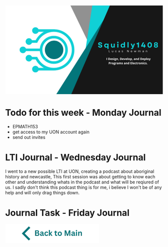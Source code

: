 ![Header](https://raw.githubusercontent.com/Squidly1408/Journals-Term-1-2024/main/title.png
)
# Todo for this week - Monday Journal
 - EPMATH153
 - get access to my UON account again 
 - send out invites
# LTI Journal - Wednesday Journal
I went to a new possible LTI at UON, creating a podcast about aboriginal history and newcastle, This first session was about getting to know each other and understanding whats in the podcast and what will be reqiured of us. I sadly don't think this podcast thing is for me, i believe I won't be of any help and will only drag things down.

# Journal Task - Friday Journal



[![back to main](https://raw.githubusercontent.com/Squidly1408/Journals-Term-2-2024/main/Back%20to%20Main.png)](https://github.com/Squidly1408/Journals-Term-2-2024/blob/main/Readme.md)
